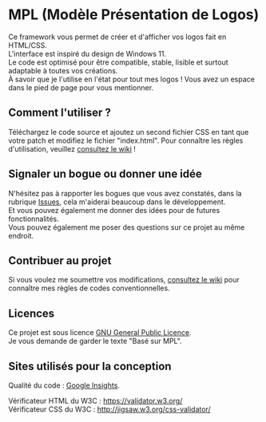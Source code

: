 
# MPL (Modèle Présentation de Logos)
  

Ce framework vous permet de créer et d'afficher vos logos fait en HTML/CSS.  
L'interface est inspiré du design de Windows 11.  
Le code est optimisé pour être compatible, stable, lisible et surtout adaptable à toutes vos créations.  
À savoir que je l'utilise en l'état pour tout mes logos !
Vous avez un espace dans le pied de page pour vous mentionner.
  
## Comment l'utiliser ?

  

Téléchargez le code source et ajoutez un second fichier CSS en tant que votre patch et modifiez le fichier "index.html". 
Pour connaître les règles d'utilisation, veuillez <a href="https://github.com/alcapitan/mpl/wiki">consultez le wiki</a> !  

  
## Signaler un bogue ou donner une idée

  
N'hésitez pas à rapporter les bogues que vous avez constatés, dans la rubrique <a href="https://github.com/alcapitan/mpl/issues">Issues</a>, cela m'aiderai beaucoup dans le développement.  
Et vous pouvez également me donner des idées pour de futures fonctionnalités.  
Vous pouvez également me poser des questions sur ce projet au même endroit.  

  
## Contribuer au projet

  
Si vous voulez me soumettre vos modifications, <a href="https://github.com/alcapitan/mpl/wiki">consultez le wiki</a> pour connaître mes règles de codes conventionnelles.  

## Licences

Ce projet est sous licence <a href="https://github.com/alcapitan/mpl/blob/public/LICENSE">GNU General Public Licence</a>.  
Je vous demande de garder le texte "Basé sur MPL".

  
## Sites utilisés pour la conception
  
Qualité du code : <a href="https://developers.google.com/speed/pagespeed/insights/?hl=fr">Google Insights</a>.  

Vérificateur HTML du W3C : https://validator.w3.org/  
Vérificateur CSS du W3C : http://jigsaw.w3.org/css-validator/  
